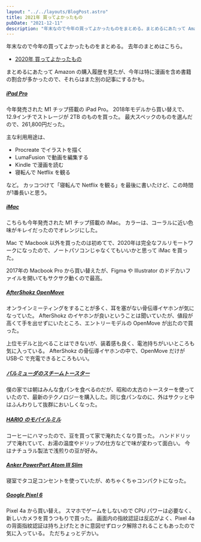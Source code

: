 ```yaml
---
layout: "../../layouts/BlogPost.astro"
title: 2021年 買ってよかったもの
pubDate: "2021-12-11"
description: "年末なので今年の買ってよかったものをまとめる。まとめるにあたって Amazon の購入履歴を見たが、今年は特に漫画を含め書籍の割合が多かったので、それらはまた別の記事にするかも。"
---
```


年末なので今年の買ってよかったものをまとめる。
去年のまとめはこちら。

- [2020年 買ってよかったもの](/good-to-buy-2020/)

まとめるにあたって Amazon の購入履歴を見たが、今年は特に漫画を含め書籍の割合が多かったので、それらはまた別の記事にするかも。

##### [iPad Pro](https://www.apple.com/jp/ipad-pro/)

今年発売された M1 チップ搭載の iPad Pro。
2018年モデルから買い替えで、12.9インチでストレージが 2TB のものを買った。
最大スペックのものを選んだので、261,800円だった。

主な利用用途は、

- Procreate でイラストを描く
- LumaFusion で動画を編集する
- Kindle で漫画を読む
- 寝転んで Netflix を観る

など。
カッコつけて「寝転んで Netflix を観る」を最後に書いたけど、この時間が1番長いと思う。

##### [iMac](https://www.apple.com/jp/imac/)

こちらも今年発売された M1 チップ搭載の iMac。
カラーは、コーラルに近い色味がキレイだったのでオレンジにした。

Mac で Macbook 以外を買ったのは初めてで、2020年は完全なフルリモートワークになったので、ノートパソコンじゃなくてもいいかと思って iMac を買った。

2017年の Macbook Pro から買い替えたが、Figma や Illustrator のドデカいファイルを開いてもサクサク動くので最高。

##### [AfterShokz OpenMove](https://www.amazon.co.jp/dp/B08CKBVNK2?th=1)

オンラインミーティングをすることが多く、耳を塞がない骨伝導イヤホンが気になっていた。
AfterShokz のイヤホンが良いということは聞いていたが、値段が高くて手を出せずにいたところ、エントリーモデルの OpenMove が出たので買った。

上位モデルと比べることはできないが、装着感も良く、電池持ちがいいところも気に入っている。
AfterShokz の骨伝導イヤホンの中で、OpenMove だけが USB-C で充電できるところもいい。

##### [バルミューダのスチームトースター](https://www.amazon.co.jp/dp/B08HD2SJZV?th=1)

僕の家では朝はみんな食パンを食べるのだが、昭和の太古のトースターを使っていたので、最新のテクノロジーを購入した。同じ食パンなのに、外はサクッと中はふんわりして抜群においしくなった。

##### [HARIO のモバイルミル](https://www.amazon.co.jp/dp/B084SSQZTH?th=1)

コーヒーにハマったので、豆を買って家で淹れたくなり買った。
ハンドドリップで淹れていて、お湯の温度やドリップの仕方などで味が変わって面白い。
今はナチュラル製法で浅煎りの豆が好み。

##### [Anker PowerPort Atom III Slim](https://www.amazon.co.jp/dp/B07ZNFR6BF)

寝室でタコ足コンセントを使っていたが、めちゃくちゃコンパクトになった。

##### [Google Pixel 6](https://store.google.com/jp/product/pixel_6)

Pixel 4a から買い替え。
スマホでゲームをしないので CPU パワーは必要なく、新しいカメラを買うつもりで買った。
画面内の指紋認証は反応がよく、Pixel 4a の背面指紋認証は持ち上げたときに意図せずロック解除されることもあったので気に入っている。
ただちょっとデカい。
